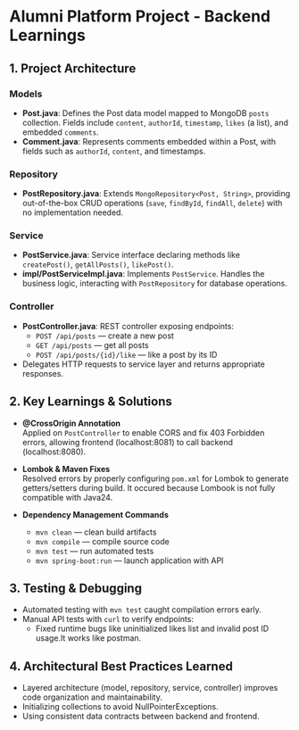 # Alumni Platform Project - Backend Learnings

## 1. Project Architecture

### Models
- **Post.java**: Defines the Post data model mapped to MongoDB `posts` collection. Fields include `content`, `authorId`, `timestamp`, `likes` (a list), and embedded `comments`.
- **Comment.java**: Represents comments embedded within a Post, with fields such as `authorId`, `content`, and timestamps.

### Repository
- **PostRepository.java**: Extends `MongoRepository<Post, String>`, providing out-of-the-box CRUD operations (`save`, `findById`, `findAll`, `delete`) with no implementation needed.

### Service
- **PostService.java**: Service interface declaring methods like `createPost()`, `getAllPosts()`, `likePost()`.
- **impl/PostServiceImpl.java**: Implements `PostService`. Handles the business logic, interacting with `PostRepository` for database operations.

### Controller
- **PostController.java**: REST controller exposing endpoints:
    - `POST /api/posts` — create a new post
    - `GET /api/posts` — get all posts
    - `POST /api/posts/{id}/like` — like a post by its ID
- Delegates HTTP requests to service layer and returns appropriate responses.

## 2. Key Learnings & Solutions

- **@CrossOrigin Annotation**  
  Applied on `PostController` to enable CORS and fix 403 Forbidden errors, allowing frontend (localhost:8081) to call backend (localhost:8080).

- **Lombok & Maven Fixes**  
  Resolved errors by properly configuring `pom.xml` for Lombok to generate getters/setters during build.
  It occured because Lombook is not fully compatible with Java24.

- **Dependency Management Commands**
    - `mvn clean` — clean build artifacts
    - `mvn compile` — compile source code
    - `mvn test` — run automated tests
    - `mvn spring-boot:run` — launch application with API

## 3. Testing & Debugging

- Automated testing with `mvn test` caught compilation errors early.
- Manual API tests with `curl` to verify endpoints:
    - Fixed runtime bugs like uninitialized likes list and invalid post ID usage.It works like postman.

## 4. Architectural Best Practices Learned

- Layered architecture (model, repository, service, controller) improves code organization and maintainability.
- Initializing collections to avoid NullPointerExceptions.
- Using consistent data contracts between backend and frontend.

